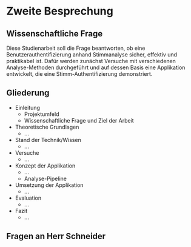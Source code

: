 # Zweite Besprechung

## Wissenschaftliche Frage

Diese Studienarbeit soll die Frage beantworten, ob eine Benutzerauthentifizierung anhand Stimmanalyse sicher, effektiv und praktikabel ist.
Dafür werden zunächst Versuche mit verschiedenen Analyse-Methoden durchgeführt und auf dessen Basis eine Applikation entwickelt, die eine Stimm-Authentifizierung demonstriert.

## Gliederung

- Einleitung
  - Projektumfeld
  - Wissenschaftliche Frage und Ziel der Arbeit
- Theoretische Grundlagen
  - ...
- Stand der Technik/Wissen
  - ...
- Versuche
  - ...
- Konzept der Applikation
  - ...
  - Analyse-Pipeline
- Umsetzung der Applikation
  - ...
- Evaluation
  - ...
- Fazit
  - ...

## Fragen an Herr Schneider

